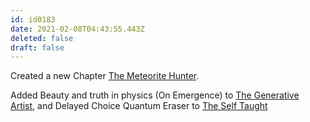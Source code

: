 ```yaml
---
id: id0183
date: 2021-02-08T04:43:55.443Z
deleted: false
draft: false
---
```


Created a new Chapter [The Meteorite Hunter][1].

Added Beauty and truth in physics (On Emergence) to [The Generative Artist][2], and Delayed Choice Quantum Eraser to [The Self Taught][3]

[1]: the-meteorite-hunter.html
[2]: the-generative-artist.html
[3]: the-self-taught.html
